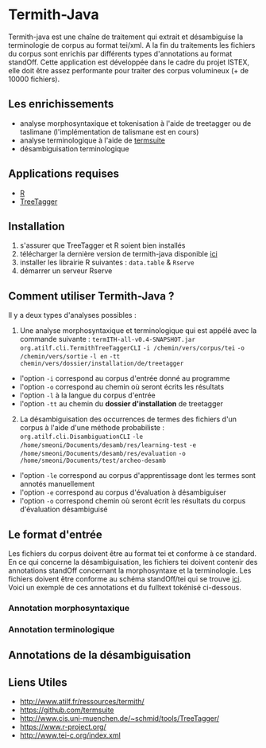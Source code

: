 # Termith-Java

Termith-java est une chaîne de traitement qui extrait et désambiguise la terminologie de corpus au format tei/xml. A la fin du traitements les fichiers du corpus sont enrichis par différents types d'annotations au format standOff.
Cette application est développée dans le cadre du projet ISTEX, elle doit être assez performante pour traiter des corpus volumineux (+ de 10000 fichiers).

## Les enrichissements

- analyse morphosyntaxique et tokenisation à l'aide de treetagger ou de taslimane (l'implémentation de talismane est en cours)
- analyse terminologique à l'aide de [termsuite](http://termsuite.github.io/)
- désambiguisation terminologique

## Applications requises

- [R](https://www.r-project.org/)
- [TreeTagger](http://www.cis.uni-muenchen.de/~schmid/tools/TreeTagger/)

## Installation

1. s'assurer que TreeTagger et R soient bien installés
2. télécharger la dernière version de termith-java disponible [ici]( https://github.com/simonmeoni/termith-java/releases)
3. installer les librairie R suivantes : `data.table` & `Rserve`
4. démarrer un serveur Rserve

## Comment utiliser Termith-Java ?

Il y a deux types d'analyses possibles :
1. Une analyse morphosyntaxique et terminologique qui est appélé avec la commande suivante :
`termITH-all-v0.4-SNAPSHOT.jar org.atilf.cli.TermithTreeTaggerCLI`
`-i /chemin/vers/corpus/tei`
`-o /chemin/vers/sortie`
`-l en`
`-tt chemin/vers/dossier/installation/de/treetagger`
  * l'option `-i` correspond au corpus d'entrée donné au programme
  * l'option `-o` correspond au chemin où seront écrits les résultats
  * l'option `-l` à la langue du corpus d'entrée
  * l'option `-tt` au chemin du **dossier d'installation** de treetagger  

2. La désambiguisation des occurrences de termes des fichiers d'un corpus à l'aide d'une méthode probabiliste :
`org.atilf.cli.DisambiguationCLI`
`-le /home/smeoni/Documents/desamb/res/learning-test`
`-e /home/smeoni/Documents/desamb/res/evaluation`
`-o /home/smeoni/Documents/test/archeo-desamb`
  * l'option `-le` correspond au corpus d'apprentissage dont les termes sont annotés manuellement
  * l'option `-e` correspond au corpus d'évaluation à désambiguiser
  * l'option `-o` correspond chemin où seront écrit les résultats du corpus d'évaluation désambiguisé

## Le format d'entrée

Les fichiers du corpus doivent être au format tei et conforme à ce standard.
En ce qui concerne la désambiguisation, les fichiers tei doivent contenir des annotations standOff concernant la morphosyntaxe et la terminologie. Les fichiers doivent être conforme au schéma standOff/tei qui se trouve [ici](https://github.com/laurentromary/stdfSpec/blob/AnnArbor/Schemas/standoff-proposal.rnc).   
Voici un exemple de ces annotations et du fulltext tokénisé ci-dessous.

### Annotation morphosyntaxique

### Annotation terminologique

## Annotations de la désambiguisation

## Liens Utiles

- http://www.atilf.fr/ressources/termith/
- https://github.com/termsuite
- http://www.cis.uni-muenchen.de/~schmid/tools/TreeTagger/
- https://www.r-project.org/
- http://www.tei-c.org/index.xml
